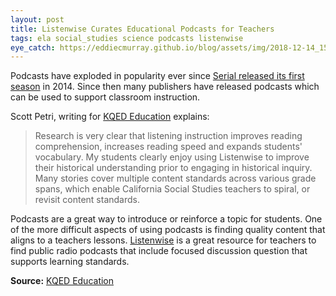 ```yaml
---
layout: post
title: Listenwise Curates Educational Podcasts for Teachers
tags: ela social_studies science podcasts listenwise
eye_catch: https://eddiecmurray.github.io/blog/assets/img/2018-12-14_15-55-45.png
---
```


Podcasts have exploded in popularity ever since [Serial released its first season](https://serialpodcast.org/season-one) in 2014.  Since then many publishers have released podcasts which can be used to support classroom instruction.  

<!--more-->

Scott Petri, writing for [KQED Education](https://ww2.kqed.org/education/2018/12/13/using-listenwise-to-meet-content-standards/) explains:

> Research is very clear that listening instruction improves reading comprehension, increases reading speed and expands students' vocabulary. My students clearly enjoy using Listenwise to improve their historical understanding prior to engaging in historical inquiry. Many stories cover multiple content standards across various grade spans, which enable California Social Studies teachers to spiral, or revisit content standards.

Podcasts are a great way to introduce or reinforce a topic for students.  One of the more difficult aspects of using podcasts is finding quality content that aligns to a teachers lessons.  [Listenwise](https://listenwise.com/) is a great resource for teachers to find public radio podcasts that include focused discussion question that supports learning standards.

**Source:** [KQED Education](https://ww2.kqed.org/education/2018/12/13/using-listenwise-to-meet-content-standards/)
